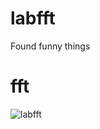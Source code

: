 # labfft
Found funny things

# fft

![labfft](https://ws1.sinaimg.cn/mw690/0072Lfvtly1g0wq7yc9atj30r10x9tad.jpg)
